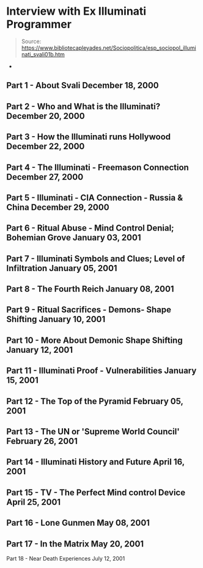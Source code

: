 # Interview with Ex Illuminati Programmer

> Source: https://www.bibliotecapleyades.net/Sociopolitica/esp_sociopol_illuminati_svali01b.htm

-
Part 1 -
About Svali
December 18, 2000
-
Part 2 -
Who and What is the Illuminati?
December 20,
2000
-
Part 3 -
How the Illuminati runs Hollywood
December 22, 2000
-
Part 4 -
The Illuminati - Freemason Connection
December 27, 2000
-
Part 5 -
Illuminati - CIA Connection - Russia & China
December 29, 2000
-
Part 6 -
Ritual Abuse - Mind Control Denial; Bohemian Grove
January 03,
2001
-
Part 7 -
Illuminati Symbols and Clues; Level of Infiltration
January 05, 2001
-
Part 8 -
The Fourth Reich
January 08, 2001
-
Part 9 -
Ritual Sacrifices - Demons- Shape Shifting
January 10, 2001
-
Part 10 -
More About Demonic Shape Shifting
January 12, 2001
-
Part 11 -
Illuminati Proof - Vulnerabilities
January 15, 2001
-
Part 12 -
The Top of the Pyramid
February 05, 2001
-
Part 13 -
The UN or 'Supreme World Council'
February 26,
2001
-
Part 14 -
Illuminati History and Future
April 16, 2001
-
Part 15 -
TV - The Perfect Mind control Device
April 25, 2001
-
Part 16 -
Lone Gunmen
May 08, 2001
-
Part 17 -
In the Matrix
May 20, 2001
-
Part 18 -
Near Death
Experiences July 12, 2001
